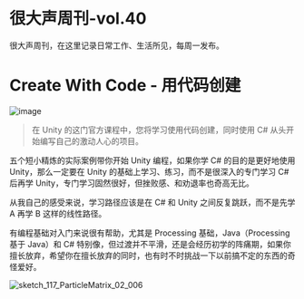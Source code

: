 # 很大声周刊-vol.40
很大声周刊，在这里记录日常工作、生活所见，每周一发布。

# Create With Code - 用代码创建
![image](https://user-images.githubusercontent.com/20842136/152672466-74e293f5-5b0d-4f8e-8e86-0461512d5b38.png)

> 在 Unity 的这门官方课程中，您将学习使用代码创建，同时使用 C# 从头开始编写自己的激动人心的项目。

五个短小精炼的实际案例带你开始 Unity 编程，如果你学 C# 的目的是更好地使用 Unity，那么一定要在 Unity 的基础上学习、练习，而不是很深入的专门学习 C# 后再学 Unity，专门学习固然很好，但挫败感、和劝退率也奇高无比。

从我自己的感受来说，学习路径应该是在 C# 和 Unity 之间反复跳跃，而不是先学 A 再学 B 这样的线性路径。

有编程基础对入门来说很有帮助，尤其是 Processing 基础，Java（Processing 基于 Java）和 C# 特别像，但过渡并不平滑，还是会经历初学的阵痛期，如果你擅长放弃，希望你在擅长放弃的同时，也有时不时挑战一下以前搞不定的东西的奇怪爱好。

![sketch_117_ParticleMatrix_02_006](https://user-images.githubusercontent.com/20842136/152672903-8906a0b3-52c7-4a15-b94b-9989de18ed52.png)